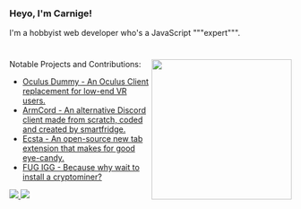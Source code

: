 ### Heyo, I'm Carnige!

I'm a hobbyist web developer who's a JavaScript """expert""". 

<h1></h1>

<a href="https://ko-fi.com/kckarnige">
  <img align="right" src="https://user-images.githubusercontent.com/32397453/236360066-5ea41c8a-6748-4b10-b9d9-4057ef52dab1.png" width="250px" />
</a>

Notable Projects and Contributions:
- [Oculus Dummy - An Oculus Client replacement for low-end VR users.](https://github.com/kckarnige/OculusDummy)
- [ArmCord - An alternative Discord client made from scratch, coded and created by smartfridge.](https://github.com/ArmCord/ArmCord)
- [Ecsta - An open-source new tab extension that makes for good eye-candy.](https://github.com/kckarnige/EcstaTab)
- [FUG IGG - Because why wait to install a cryptominer?](https://gist.github.com/kckarnige/6dfff1025b5da69399c26957ee47b445)

<a href="https://discord.com/users/634168893644210186">
<img src="https://lanyard.kyrie25.me/api/634168893644210186?bg=1a1c1f&borderRadius=8px&gradient=aaaaaa&hideDiscrim=true&globalName=true&idleMessage=Bored..&useDisplayName=true">
</a>


<a href="https://github.com/anuraghazra/github-readme-stats">
<img src="https://github-readme-stats.vercel.app/api/top-langs/?username=kckarnige&bg_color=1a1c1f&hide_border=true&theme=dark&border_radius=8px&layout=compact&hide=powershell,lua,c%2B%2B,makefile">
</a>
